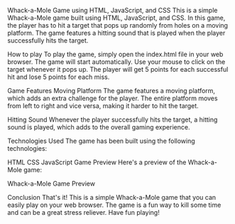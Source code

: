 Whack-a-Mole Game using HTML, JavaScript, and CSS
This is a simple Whack-a-Mole game built using HTML, JavaScript, and CSS. In this game, the player has to hit a target that pops up randomly from holes on a moving platform. The game features a hitting sound that is played when the player successfully hits the target.

How to play
To play the game, simply open the index.html file in your web browser. The game will start automatically. Use your mouse to click on the target whenever it pops up. The player will get 5 points for each successful hit and lose 5 points for each miss.

Game Features
Moving Platform
The game features a moving platform, which adds an extra challenge for the player. The entire platform moves from left to right and vice versa, making it harder to hit the target.

Hitting Sound
Whenever the player successfully hits the target, a hitting sound is played, which adds to the overall gaming experience.

Technologies Used
The game has been built using the following technologies:

HTML
CSS
JavaScript
Game Preview
Here's a preview of the Whack-a-Mole game:

Whack-a-Mole Game Preview

Conclusion
That's it! This is a simple Whack-a-Mole game that you can easily play on your web browser. The game is a fun way to kill some time and can be a great stress reliever. Have fun playing!
